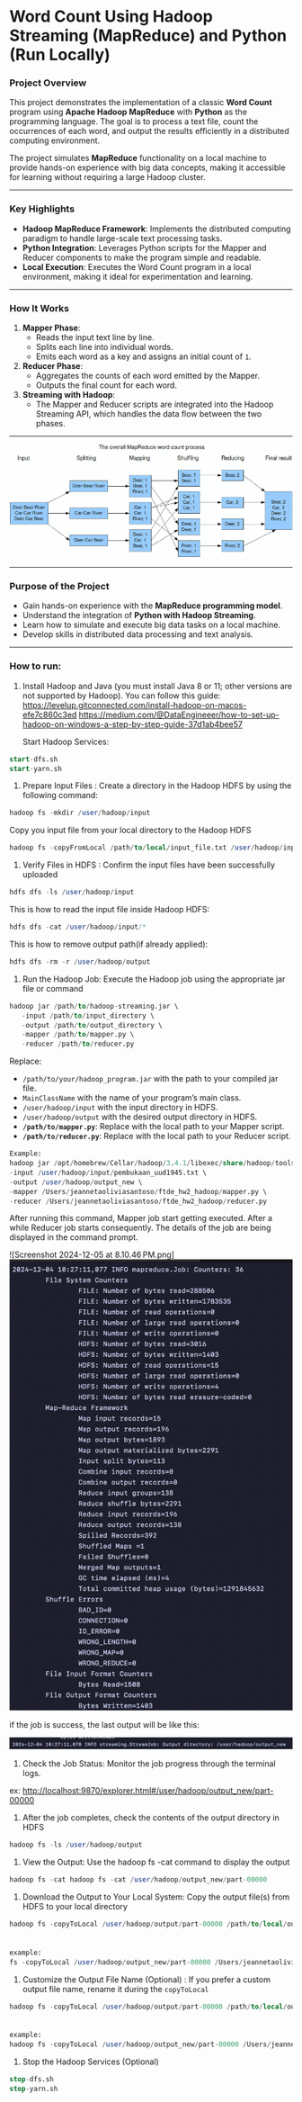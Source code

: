 # Word Count Using Hadoop Streaming (MapReduce) and Python (Run Locally)


### **Project Overview**


This project demonstrates the implementation of a classic **Word Count** program using **Apache Hadoop MapReduce** with **Python** as the programming language. The goal is to process a text file, count the occurrences of each word, and output the results efficiently in a distributed computing environment.


The project simulates **MapReduce** functionality on a local machine to provide hands-on experience with big data concepts, making it accessible for learning without requiring a large Hadoop cluster.


---


### **Key Highlights**


- **Hadoop MapReduce Framework**: Implements the distributed computing paradigm to handle large-scale text processing tasks.
- **Python Integration**: Leverages Python scripts for the Mapper and Reducer components to make the program simple and readable.
- **Local Execution**: Executes the Word Count program in a local environment, making it ideal for experimentation and learning.


---


### **How It Works**


1. **Mapper Phase**:
   - Reads the input text line by line.
   - Splits each line into individual words.
   - Emits each word as a key and assigns an initial count of `1`.
2. **Reducer Phase**:
   - Aggregates the counts of each word emitted by the Mapper.
   - Outputs the final count for each word.
3. **Streaming with Hadoop**:
   - The Mapper and Reducer scripts are integrated into the Hadoop Streaming API, which handles the data flow between the two phases.


---


![image.png](img/image.png)


---


### **Purpose of the Project**


- Gain hands-on experience with the **MapReduce programming model**.
- Understand the integration of **Python with Hadoop Streaming**.
- Learn how to simulate and execute big data tasks on a local machine.
- Develop skills in distributed data processing and text analysis.


---


### How to run:


1. Install Hadoop and Java (you must install Java 8 or 11; other versions are not supported by Hadoop). You can follow this guide:
https://levelup.gitconnected.com/install-hadoop-on-macos-efe7c860c3ed
https://medium.com/@DataEngineeer/how-to-set-up-hadoop-on-windows-a-step-by-step-guide-37d1ab4bee57


  
   Start Hadoop Services:
  


```sql
start-dfs.sh
start-yarn.sh
```


1. Prepare Input Files :  Create a directory in the Hadoop HDFS by using the following command:


```sql
hadoop fs -mkdir /user/hadoop/input
```


Copy you input file from your local directory to the Hadoop HDFS


```sql
hadoop fs -copyFromLocal /path/to/local/input_file.txt /user/hadoop/input
```


1. Verify Files in HDFS : Confirm the input files have been successfully uploaded


```sql
hdfs dfs -ls /user/hadoop/input
```


This is how to read the input file inside Hadoop HDFS:


```sql
hdfs dfs -cat /user/hadoop/input/*
```


This is how to remove output path(if already applied):


```sql
hdfs dfs -rm -r /user/hadoop/output
```


1. Run the Hadoop Job: Execute the Hadoop job using the appropriate jar file or command


```sql
hadoop jar /path/to/hadoop-streaming.jar \
   -input /path/to/input_directory \
   -output /path/to/output_directory \
   -mapper /path/to/mapper.py \
   -reducer /path/to/reducer.py
```


Replace:


- `/path/to/your/hadoop_program.jar` with the path to your compiled jar file.
- `MainClassName` with the name of your program’s main class.
- `/user/hadoop/input` with the input directory in HDFS.
- `/user/hadoop/output` with the desired output directory in HDFS.
- **`/path/to/mapper.py`**: Replace with the local path to your Mapper script.
- **`/path/to/reducer.py`**: Replace with the local path to your Reducer script.


```sql
Example:
hadoop jar /opt/homebrew/Cellar/hadoop/3.4.1/libexec/share/hadoop/tools/lib/hadoop-streaming-3.4.1.jar \
-input /user/hadoop/input/pembukaan_uud1945.txt \
-output /user/hadoop/output_new \
-mapper /Users/jeannetaoliviasantoso/ftde_hw2_hadoop/mapper.py \
-reducer /Users/jeannetaoliviasantoso/ftde_hw2_hadoop/reducer.py
```


After running this command, Mapper job start getting executed. After a while Reducer job starts consequently. The details of the job are being displayed in the command prompt.


![Screenshot 2024-12-05 at 8.10.46 PM.png]![image.png](img/reducer_job.png)




if the job is success, the last output will be like this:


![image.png](img/success.png)




1. Check the Job Status: Monitor the job progress through the terminal logs.


ex: [http://localhost:9870/explorer.html#/user/hadoop/output_new/part-00000](http://localhost:9870/explorer.html#/user/hadoop/output_new/part-00000)


1. After the job completes, check the contents of the output directory in HDFS


```sql
hadoop fs -ls /user/hadoop/output
```


1. View the Output: Use the hadoop fs -cat command to display the output


```sql
hadoop fs -cat hadoop fs -cat /user/hadoop/output_new/part-00000
```


1. Download the Output to Your Local System: Copy the output file(s) from HDFS to your local directory


```sql
hadoop fs -copyToLocal /user/hadoop/output/part-00000 /path/to/local/output_directory/output_file_name.txt


example:
fs -copyToLocal /user/hadoop/output_new/part-00000 /Users/jeannetaoliviasantoso/hadoop_hw/output
```


1. Customize the Output File Name (Optional) : If you prefer a custom output file name, rename it during the `copyToLocal`


```sql
hadoop fs -copyToLocal /user/hadoop/output/part-00000 /path/to/local/output_directory/custom_name.txt


example:
hadoop fs -copyToLocal /user/hadoop/output_new/part-00000 /Users/jeannetaoliviasantoso/ftde_hw2_hadoop/output/output_word_count.txt


```


1. Stop the Hadoop Services (Optional)


```sql
stop-dfs.sh
stop-yarn.sh


```

